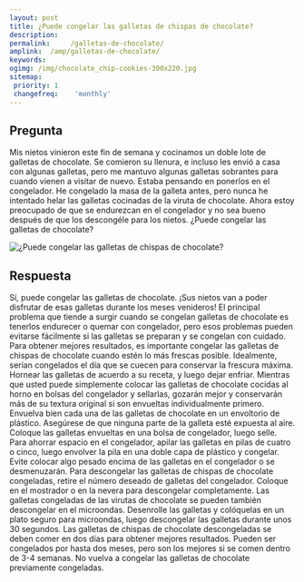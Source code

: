 ```yaml
---
layout: post
title: ¿Puede congelar las galletas de chispas de chocolate?  
description: 
permalink:     /galletas-de-chocolate/
amplink:  /amp/galletas-de-chocolate/
keywords: 
ogimg: /img/chocolate_chip-cookies-300x220.jpg
sitemap:
 priority: 1
 changefreq:    'monthly'
---
```




## Pregunta

Mis nietos vinieron este fin de semana y cocinamos un doble lote de galletas de chocolate. Se comieron su llenura, e incluso les envió a casa con algunas galletas, pero me mantuvo algunas galletas sobrantes para cuando vienen a visitar de nuevo. Estaba pensando en ponerlos en el congelador. He congelado la masa de la galleta antes, pero nunca he intentado helar las galletas cocinadas de la viruta de chocolate. Ahora estoy preocupado de que se endurezcan en el congelador y no sea bueno después de que los descongéle para los nietos. ¿Puede congelar las galletas de chocolate?


![¿Puede congelar las galletas de chispas de chocolate?](https://sepuedecongelar.com/img/chocolate_chip-cookies-300x220.jpg "¿Puede congelar las galletas de chispas de chocolate?" )


## Respuesta

Sí, puede congelar las galletas de chocolate. ¡Sus nietos van a poder disfrutar de esas galletas durante los meses venideros! El principal problema que tiende a surgir cuando se congelan galletas de chocolate es tenerlos endurecer o quemar con congelador, pero esos problemas pueden evitarse fácilmente si las galletas se preparan y se congelan con cuidado.
Para obtener mejores resultados, es importante congelar las galletas de chispas de chocolate cuando estén lo más frescas posible. Idealmente, serían congelados el día que se cuecen para conservar la frescura máxima. Hornear las galletas de acuerdo a su receta, y luego dejar enfriar. Mientras que usted puede simplemente colocar las galletas de chocolate cocidas al horno en bolsas del congelador y sellarlas, gozarán mejor y conservarán más de su textura original si son envueltas individualmente primero.
Envuelva bien cada una de las galletas de chocolate en un envoltorio de plástico. Asegúrese de que ninguna parte de la galleta esté expuesta al aire. Coloque las galletas envueltas en una bolsa de congelador, luego selle. Para ahorrar espacio en el congelador, apilar las galletas en pilas de cuatro o cinco, luego envolver la pila en una doble capa de plástico y congelar. Evite colocar algo pesado encima de las galletas en el congelador o se desmenuzarán.
Para descongelar las galletas de chispas de chocolate congeladas, retire el número deseado de galletas del congelador. Coloque en el mostrador o en la nevera para descongelar completamente. Las galletas congeladas de las virutas de chocolate se pueden también descongelar en el microondas. Desenrolle las galletas y colóquelas en un plato seguro para microondas, luego descongelar las galletas durante unos 30 segundos. Las galletas de chispas de chocolate descongeladas se deben comer en dos días para obtener mejores resultados. Pueden ser congelados por hasta dos meses, pero son los mejores si se comen dentro de 3-4 semanas. No vuelva a congelar las galletas de chocolate previamente congeladas.
